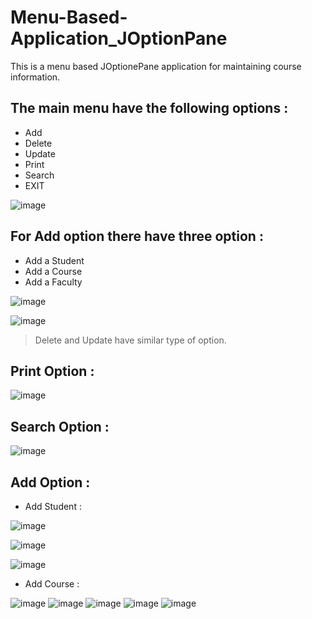 # Menu-Based-Application_JOptionPane
This is a menu based JOptionePane application for maintaining course information.


## The main menu have the following options :

  - Add
  - Delete
  - Update
  - Print
  - Search
  - EXIT


![image](https://user-images.githubusercontent.com/81816852/136011535-14f19770-20fa-4aad-b164-e2f8042cf463.png)


## For Add option there have three option :

  - Add a Student
  - Add a Course
  - Add a Faculty

![image](https://user-images.githubusercontent.com/81816852/136011581-2838dc4c-5849-40bf-9fb7-8694ef326feb.png)

![image](https://user-images.githubusercontent.com/81816852/136013259-12b89db8-ff6f-4fd5-8793-6ea6464b05c9.png)

> Delete and Update have similar type of option.


## Print Option :

![image](https://user-images.githubusercontent.com/81816852/136014002-473374de-9bd7-4b67-b019-c1b09bccc132.png)

## Search Option :

![image](https://user-images.githubusercontent.com/81816852/136014023-b12487a6-4a83-46f3-aa49-c35e2d0efc4f.png)


## Add Option :

  - Add Student : 

![image](https://user-images.githubusercontent.com/81816852/136014722-328a0a72-41ad-4607-acfc-86a3835b7a84.png)

![image](https://user-images.githubusercontent.com/81816852/136014898-a09d610e-7961-40ff-b368-e0389fd169e0.png)

![image](https://user-images.githubusercontent.com/81816852/136014913-c5835ec0-ea1d-4f15-93a9-eb589fa8e92b.png)


  - Add Course : 

![image](https://user-images.githubusercontent.com/81816852/136015039-158f61a7-b3c9-4ade-aed3-b00d08b13851.png)
![image](https://user-images.githubusercontent.com/81816852/136015059-522557f7-056b-4683-bbfd-32206ffb0e4d.png)
![image](https://user-images.githubusercontent.com/81816852/136015083-95905f7a-21e6-473b-985b-a45c93a9b43e.png)
![image](https://user-images.githubusercontent.com/81816852/136015104-fe91b2ce-0e2b-4a9a-b196-86f46998c31b.png)
![image](https://user-images.githubusercontent.com/81816852/136015120-0dd67417-912d-4000-8277-5ec96bbc55be.png)




